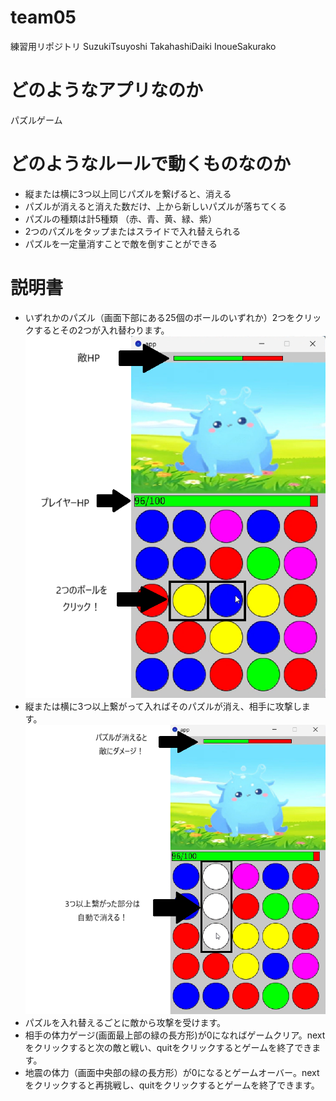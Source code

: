 # team05

練習用リポジトリ
SuzukiTsuyoshi
TakahashiDaiki
InoueSakurako

# どのようなアプリなのか

パズルゲーム

# どのようなルールで動くものなのか

* 縦または横に3つ以上同じパズルを繋げると、消える
* パズルが消えると消えた数だけ、上から新しいパズルが落ちてくる
* パズルの種類は計5種類
  （赤、青、黄、緑、紫）
* 2つのパズルをタップまたはスライドで入れ替えられる
* パズルを一定量消すことで敵を倒すことができる

# 説明書

* いずれかのパズル（画面下部にある25個のボールのいずれか）2つをクリックするとその2つが入れ替わります。
![ゲーム画像①](image/ゲーム画像①.png)
* 縦または横に3つ以上繋がって入ればそのパズルが消え、相手に攻撃します。
![ゲーム画像③](image/ゲーム画像③.png)
* パズルを入れ替えるごとに敵から攻撃を受けます。
* 相手の体力ゲージ(画面最上部の緑の長方形)が0になればゲームクリア。nextをクリックすると次の敵と戦い、quitをクリックするとゲームを終了できます。
* 地震の体力（画面中央部の緑の長方形）が0になるとゲームオーバー。nextをクリックすると再挑戦し、quitをクリックするとゲームを終了できます。